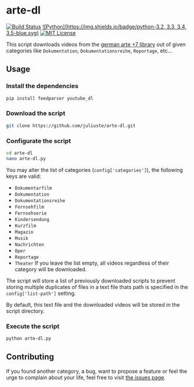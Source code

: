 # arte-dl
[![Build Status](https://travis-ci.org/juliuste/tf-idf.svg?branch=master)](https://travis-ci.org/juliuste/arte-dl) [![Python](https://img.shields.io/badge/python-3.2, 3.3, 3.4, 3.5-blue.svg)](https://www.python.org/) [![MIT License](https://img.shields.io/badge/license-MIT-black.svg)](https://opensource.org/licenses/MIT)

This script downloads videos from the [german arte +7 library](http://www.arte.tv/guide/de/plus7/) out of given categories like `Dokumentation`, `Dokumentationsreihe`, `Reportage`,  etc... 

## Usage
### Install the dependencies
```bash
pip install feedparser youtube_dl
```

### Download the script
```bash
git clone https://github.com/juliuste/arte-dl.git
```

### Configurate the script
```bash
cd arte-dl
nano arte-dl.py
```
You may alter the list of categories (`config['categories']`), the following keys are valid:
- `Dokumentarfilm`
- `Dokumentation`
- `Dokumentationsreihe`
- `Fernsehfilm`
- `Fernsehserie`
- `Kindersendung`
- `Kurzfilm`
- `Magazin`
- `Musik`
- `Nachrichten`
- `Oper`
- `Reportage`
- `Theater`
If you leave the list empty, all videos regardless of their category will be downloaded.

The script will store a list of previously downloaded scripts to prevent storing multiple duplicates of files in a text file thats path is specified in the `config['list-path']` setting.

By default, this text file and the downloaded videos will be stored in the script directory.

### Execute the script
```bash
python arte-dl.py
```

## Contributing
If you found another category, a bug, want to propose a feature or feel the urge to complain about your life, feel free to visit [the issues page](https://github.com/juliuste/arte-dl/issues).